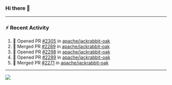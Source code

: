 ### Hi there 👋

---

### :zap: Recent Activity

<!--START_SECTION:activity-->
1. 💪 Opened PR [#2305](https://github.com/apache/jackrabbit-oak/pull/2305) in [apache/jackrabbit-oak](https://github.com/apache/jackrabbit-oak)
2. 🎉 Merged PR [#2289](https://github.com/apache/jackrabbit-oak/pull/2289) in [apache/jackrabbit-oak](https://github.com/apache/jackrabbit-oak)
3. 💪 Opened PR [#2298](https://github.com/apache/jackrabbit-oak/pull/2298) in [apache/jackrabbit-oak](https://github.com/apache/jackrabbit-oak)
4. 💪 Opened PR [#2289](https://github.com/apache/jackrabbit-oak/pull/2289) in [apache/jackrabbit-oak](https://github.com/apache/jackrabbit-oak)
5. 🎉 Merged PR [#2271](https://github.com/apache/jackrabbit-oak/pull/2271) in [apache/jackrabbit-oak](https://github.com/apache/jackrabbit-oak)
<!--END_SECTION:activity-->

---

<!--
**fabriziofortino/fabriziofortino** is a ✨ _special_ ✨ repository because its `README.md` (this file) appears on your GitHub profile.

Here are some ideas to get you started:

- 🔭 I’m currently working on ...
- 🌱 I’m currently learning ...
- 👯 I’m looking to collaborate on ...
- 🤔 I’m looking for help with ...
- 💬 Ask me about ...
- 📫 How to reach me: ...
- 😄 Pronouns: ...
- ⚡ Fun fact: ...
-->
![](https://komarev.com/ghpvc/?username=fabriziofortino)
